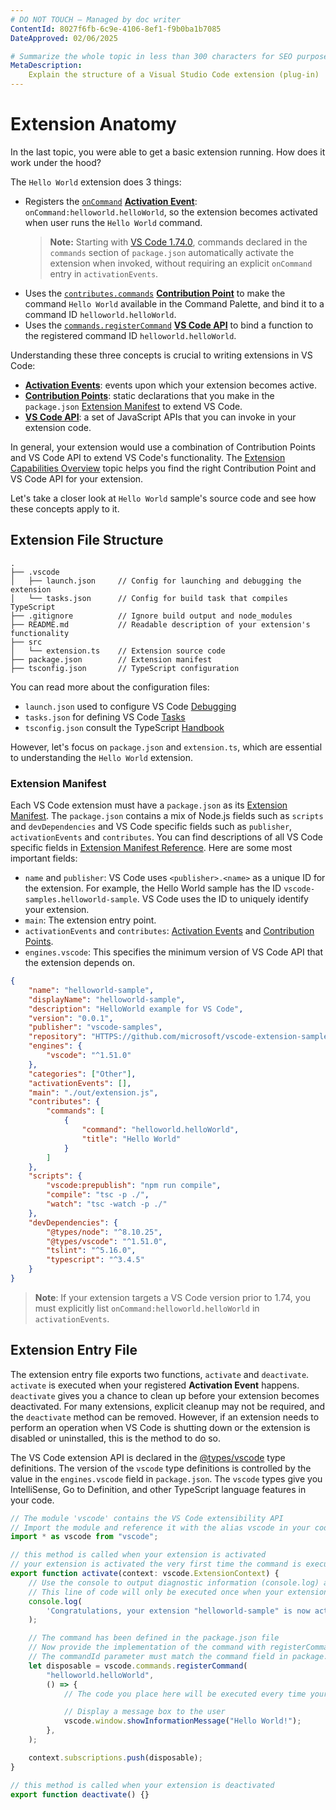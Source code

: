 ```yaml
---
# DO NOT TOUCH — Managed by doc writer
ContentId: 8027f6fb-6c9e-4106-8ef1-f9b0ba1b7085
DateApproved: 02/06/2025

# Summarize the whole topic in less than 300 characters for SEO purpose
MetaDescription:
    Explain the structure of a Visual Studio Code extension (plug-in)
---
```


# Extension Anatomy

In the last topic, you were able to get a basic extension running. How does it
work under the hood?

The `Hello World` extension does 3 things:

- Registers the [`onCommand`](/api/references/activation-events#onCommand)
  [**Activation Event**](/api/references/activation-events):
  `onCommand:helloworld.helloWorld`, so the extension becomes activated when
  user runs the `Hello World` command.
    > **Note:** Starting with
    > [VS Code 1.74.0](https://code.visualstudio.com/updates/v1_74#_implicit-activation-events-for-declared-extension-contributions),
    > commands declared in the `commands` section of `package.json`
    > automatically activate the extension when invoked, without requiring an
    > explicit `onCommand` entry in `activationEvents`.
- Uses the
  [`contributes.commands`](/api/references/contribution-points#contributes.commands)
  [**Contribution Point**](/api/references/contribution-points) to make the
  command `Hello World` available in the Command Palette, and bind it to a
  command ID `helloworld.helloWorld`.
- Uses the
  [`commands.registerCommand`](/api/references/vscode-api#commands.registerCommand)
  [**VS Code API**](/api/references/vscode-api) to bind a function to the
  registered command ID `helloworld.helloWorld`.

Understanding these three concepts is crucial to writing extensions in VS Code:

- [**Activation Events**](/api/references/activation-events): events upon which
  your extension becomes active.
- [**Contribution Points**](/api/references/contribution-points): static
  declarations that you make in the `package.json`
  [Extension Manifest](#extension-manifest) to extend VS Code.
- [**VS Code API**](/api/references/vscode-api): a set of JavaScript APIs that
  you can invoke in your extension code.

In general, your extension would use a combination of Contribution Points and VS
Code API to extend VS Code's functionality. The
[Extension Capabilities Overview](/api/extension-capabilities/overview) topic
helps you find the right Contribution Point and VS Code API for your extension.

Let's take a closer look at `Hello World` sample's source code and see how these
concepts apply to it.

## Extension File Structure

```
.
├── .vscode
│   ├── launch.json     // Config for launching and debugging the extension
│   └── tasks.json      // Config for build task that compiles TypeScript
├── .gitignore          // Ignore build output and node_modules
├── README.md           // Readable description of your extension's functionality
├── src
│   └── extension.ts    // Extension source code
├── package.json        // Extension manifest
├── tsconfig.json       // TypeScript configuration
```

You can read more about the configuration files:

- `launch.json` used to configure VS Code [Debugging](/docs/editor/debugging)
- `tasks.json` for defining VS Code [Tasks](/docs/editor/tasks)
- `tsconfig.json` consult the TypeScript
  [Handbook](HTTPS://www.typescriptlang.org/docs/handbook/tsconfig-json.html)

However, let's focus on `package.json` and `extension.ts`, which are essential
to understanding the `Hello World` extension.

### Extension Manifest

Each VS Code extension must have a `package.json` as its
[Extension Manifest](/api/references/extension-manifest). The `package.json`
contains a mix of Node.js fields such as `scripts` and `devDependencies` and VS
Code specific fields such as `publisher`, `activationEvents` and `contributes`.
You can find descriptions of all VS Code specific fields in
[Extension Manifest Reference](/api/references/extension-manifest). Here are
some most important fields:

- `name` and `publisher`: VS Code uses `<publisher>.<name>` as a unique ID for
  the extension. For example, the Hello World sample has the ID
  `vscode-samples.helloworld-sample`. VS Code uses the ID to uniquely identify
  your extension.
- `main`: The extension entry point.
- `activationEvents` and `contributes`:
  [Activation Events](/api/references/activation-events) and
  [Contribution Points](/api/references/contribution-points).
- `engines.vscode`: This specifies the minimum version of VS Code API that the
  extension depends on.

```json
{
	"name": "helloworld-sample",
	"displayName": "helloworld-sample",
	"description": "HelloWorld example for VS Code",
	"version": "0.0.1",
	"publisher": "vscode-samples",
	"repository": "HTTPS://github.com/microsoft/vscode-extension-samples/helloworld-sample",
	"engines": {
		"vscode": "^1.51.0"
	},
	"categories": ["Other"],
	"activationEvents": [],
	"main": "./out/extension.js",
	"contributes": {
		"commands": [
			{
				"command": "helloworld.helloWorld",
				"title": "Hello World"
			}
		]
	},
	"scripts": {
		"vscode:prepublish": "npm run compile",
		"compile": "tsc -p ./",
		"watch": "tsc -watch -p ./"
	},
	"devDependencies": {
		"@types/node": "^8.10.25",
		"@types/vscode": "^1.51.0",
		"tslint": "^5.16.0",
		"typescript": "^3.4.5"
	}
}
```

> **Note**: If your extension targets a VS Code version prior to 1.74, you must
> explicitly list `onCommand:helloworld.helloWorld` in `activationEvents`.

## Extension Entry File

The extension entry file exports two functions, `activate` and `deactivate`.
`activate` is executed when your registered **Activation Event** happens.
`deactivate` gives you a chance to clean up before your extension becomes
deactivated. For many extensions, explicit cleanup may not be required, and the
`deactivate` method can be removed. However, if an extension needs to perform an
operation when VS Code is shutting down or the extension is disabled or
uninstalled, this is the method to do so.

The VS Code extension API is declared in the
[@types/vscode](HTTPS://www.npmjs.com/package/@types/vscode) type definitions.
The version of the `vscode` type definitions is controlled by the value in the
`engines.vscode` field in `package.json`. The `vscode` types give you
IntelliSense, Go to Definition, and other TypeScript language features in your
code.

```ts
// The module 'vscode' contains the VS Code extensibility API
// Import the module and reference it with the alias vscode in your code below
import * as vscode from "vscode";

// this method is called when your extension is activated
// your extension is activated the very first time the command is executed
export function activate(context: vscode.ExtensionContext) {
	// Use the console to output diagnostic information (console.log) and errors (console.error)
	// This line of code will only be executed once when your extension is activated
	console.log(
		'Congratulations, your extension "helloworld-sample" is now active!',
	);

	// The command has been defined in the package.json file
	// Now provide the implementation of the command with registerCommand
	// The commandId parameter must match the command field in package.json
	let disposable = vscode.commands.registerCommand(
		"helloworld.helloWorld",
		() => {
			// The code you place here will be executed every time your command is executed

			// Display a message box to the user
			vscode.window.showInformationMessage("Hello World!");
		},
	);

	context.subscriptions.push(disposable);
}

// this method is called when your extension is deactivated
export function deactivate() {}
```
